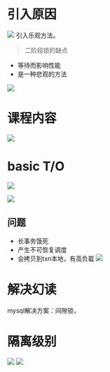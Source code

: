 # 引入原因

![](Pasted%20image%2020230526151721.png)
引入乐观方法。

>二阶段锁的缺点

- 等待而影响性能
- 是一种悲观的方法

![](Pasted%20image%2020230526151819.png)

# 课程内容

![](Pasted%20image%2020230526152253.png)

# basic T/O

![](Pasted%20image%2020230526152424.png)


![](Pasted%20image%2020230526152736.png)

## 问题

- 长事务饿死
- 产生不可恢复调度
- 会拷贝到txn本地，有高负载
![](Pasted%20image%2020230526160251.png)



# 解决幻读

mysql解决方案：间隙锁，

# 隔离级别

![](Pasted%20image%2020230526170453.png)
![](Pasted%20image%2020230526170530.png)
